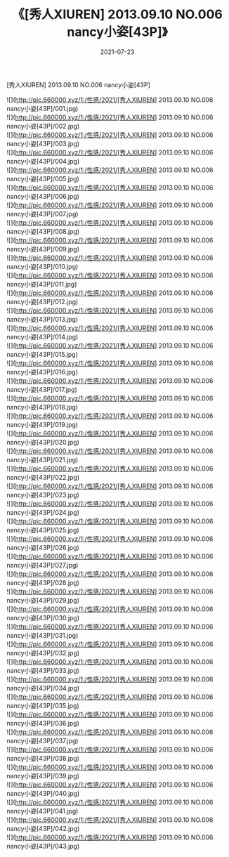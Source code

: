 ﻿---
layout: post
title:  《[秀人XIUREN] 2013.09.10 NO.006 nancy小姿[43P]》
date:   2021-07-23
img: http://pic.660000.xyz/1:/性感/2021/[秀人XIUREN] 2013.09.10 NO.006 nancy小姿[43P]/000.jpg
categories: [美女, 清纯, 唯美]
---

[秀人XIUREN] 2013.09.10 NO.006 nancy小姿[43P]

  ![](http://pic.660000.xyz/1:/性感/2021/[秀人XIUREN] 2013.09.10 NO.006 nancy小姿[43P]/001.jpg) <br> ![](http://pic.660000.xyz/1:/性感/2021/[秀人XIUREN] 2013.09.10 NO.006 nancy小姿[43P]/002.jpg) <br> ![](http://pic.660000.xyz/1:/性感/2021/[秀人XIUREN] 2013.09.10 NO.006 nancy小姿[43P]/003.jpg) <br> ![](http://pic.660000.xyz/1:/性感/2021/[秀人XIUREN] 2013.09.10 NO.006 nancy小姿[43P]/004.jpg) <br> ![](http://pic.660000.xyz/1:/性感/2021/[秀人XIUREN] 2013.09.10 NO.006 nancy小姿[43P]/005.jpg) <br> ![](http://pic.660000.xyz/1:/性感/2021/[秀人XIUREN] 2013.09.10 NO.006 nancy小姿[43P]/006.jpg) <br> ![](http://pic.660000.xyz/1:/性感/2021/[秀人XIUREN] 2013.09.10 NO.006 nancy小姿[43P]/007.jpg) <br> ![](http://pic.660000.xyz/1:/性感/2021/[秀人XIUREN] 2013.09.10 NO.006 nancy小姿[43P]/008.jpg) <br> ![](http://pic.660000.xyz/1:/性感/2021/[秀人XIUREN] 2013.09.10 NO.006 nancy小姿[43P]/009.jpg) <br> ![](http://pic.660000.xyz/1:/性感/2021/[秀人XIUREN] 2013.09.10 NO.006 nancy小姿[43P]/010.jpg) <br> ![](http://pic.660000.xyz/1:/性感/2021/[秀人XIUREN] 2013.09.10 NO.006 nancy小姿[43P]/011.jpg) <br> ![](http://pic.660000.xyz/1:/性感/2021/[秀人XIUREN] 2013.09.10 NO.006 nancy小姿[43P]/012.jpg) <br> ![](http://pic.660000.xyz/1:/性感/2021/[秀人XIUREN] 2013.09.10 NO.006 nancy小姿[43P]/013.jpg) <br> ![](http://pic.660000.xyz/1:/性感/2021/[秀人XIUREN] 2013.09.10 NO.006 nancy小姿[43P]/014.jpg) <br> ![](http://pic.660000.xyz/1:/性感/2021/[秀人XIUREN] 2013.09.10 NO.006 nancy小姿[43P]/015.jpg) <br> ![](http://pic.660000.xyz/1:/性感/2021/[秀人XIUREN] 2013.09.10 NO.006 nancy小姿[43P]/016.jpg) <br> ![](http://pic.660000.xyz/1:/性感/2021/[秀人XIUREN] 2013.09.10 NO.006 nancy小姿[43P]/017.jpg) <br> ![](http://pic.660000.xyz/1:/性感/2021/[秀人XIUREN] 2013.09.10 NO.006 nancy小姿[43P]/018.jpg) <br> ![](http://pic.660000.xyz/1:/性感/2021/[秀人XIUREN] 2013.09.10 NO.006 nancy小姿[43P]/019.jpg) <br> ![](http://pic.660000.xyz/1:/性感/2021/[秀人XIUREN] 2013.09.10 NO.006 nancy小姿[43P]/020.jpg) <br> ![](http://pic.660000.xyz/1:/性感/2021/[秀人XIUREN] 2013.09.10 NO.006 nancy小姿[43P]/021.jpg) <br> ![](http://pic.660000.xyz/1:/性感/2021/[秀人XIUREN] 2013.09.10 NO.006 nancy小姿[43P]/022.jpg) <br> ![](http://pic.660000.xyz/1:/性感/2021/[秀人XIUREN] 2013.09.10 NO.006 nancy小姿[43P]/023.jpg) <br> ![](http://pic.660000.xyz/1:/性感/2021/[秀人XIUREN] 2013.09.10 NO.006 nancy小姿[43P]/024.jpg) <br> ![](http://pic.660000.xyz/1:/性感/2021/[秀人XIUREN] 2013.09.10 NO.006 nancy小姿[43P]/025.jpg) <br> ![](http://pic.660000.xyz/1:/性感/2021/[秀人XIUREN] 2013.09.10 NO.006 nancy小姿[43P]/026.jpg) <br> ![](http://pic.660000.xyz/1:/性感/2021/[秀人XIUREN] 2013.09.10 NO.006 nancy小姿[43P]/027.jpg) <br> ![](http://pic.660000.xyz/1:/性感/2021/[秀人XIUREN] 2013.09.10 NO.006 nancy小姿[43P]/028.jpg) <br> ![](http://pic.660000.xyz/1:/性感/2021/[秀人XIUREN] 2013.09.10 NO.006 nancy小姿[43P]/029.jpg) <br> ![](http://pic.660000.xyz/1:/性感/2021/[秀人XIUREN] 2013.09.10 NO.006 nancy小姿[43P]/030.jpg) <br> ![](http://pic.660000.xyz/1:/性感/2021/[秀人XIUREN] 2013.09.10 NO.006 nancy小姿[43P]/031.jpg) <br> ![](http://pic.660000.xyz/1:/性感/2021/[秀人XIUREN] 2013.09.10 NO.006 nancy小姿[43P]/032.jpg) <br> ![](http://pic.660000.xyz/1:/性感/2021/[秀人XIUREN] 2013.09.10 NO.006 nancy小姿[43P]/033.jpg) <br> ![](http://pic.660000.xyz/1:/性感/2021/[秀人XIUREN] 2013.09.10 NO.006 nancy小姿[43P]/034.jpg) <br> ![](http://pic.660000.xyz/1:/性感/2021/[秀人XIUREN] 2013.09.10 NO.006 nancy小姿[43P]/035.jpg) <br> ![](http://pic.660000.xyz/1:/性感/2021/[秀人XIUREN] 2013.09.10 NO.006 nancy小姿[43P]/036.jpg) <br> ![](http://pic.660000.xyz/1:/性感/2021/[秀人XIUREN] 2013.09.10 NO.006 nancy小姿[43P]/037.jpg) <br> ![](http://pic.660000.xyz/1:/性感/2021/[秀人XIUREN] 2013.09.10 NO.006 nancy小姿[43P]/038.jpg) <br> ![](http://pic.660000.xyz/1:/性感/2021/[秀人XIUREN] 2013.09.10 NO.006 nancy小姿[43P]/039.jpg) <br> ![](http://pic.660000.xyz/1:/性感/2021/[秀人XIUREN] 2013.09.10 NO.006 nancy小姿[43P]/040.jpg) <br> ![](http://pic.660000.xyz/1:/性感/2021/[秀人XIUREN] 2013.09.10 NO.006 nancy小姿[43P]/041.jpg) <br> ![](http://pic.660000.xyz/1:/性感/2021/[秀人XIUREN] 2013.09.10 NO.006 nancy小姿[43P]/042.jpg) <br> ![](http://pic.660000.xyz/1:/性感/2021/[秀人XIUREN] 2013.09.10 NO.006 nancy小姿[43P]/043.jpg) <br>
